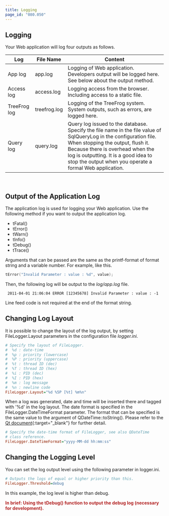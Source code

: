 ```yaml
---
title: Logging
page_id: "080.050"
---
```


## Logging

Your Web application will log four outputs as follows.

<div class="table-div" markdown="1">

| Log          | File Name    | Content                                                                                                                                                                                                                                                                                      |
|--------------|--------------|----------------------------------------------------------------------------------------------------------------------------------------------------------------------------------------------------------------------------------------------------------------------------------------------|
| App log      | app.log      | Logging of Web application. Developers output will be logged here. See below about the output method.                                                                                                                                                                                                    |
| Access log   | access.log   | Logging access from the browser. Including access to a static file.                                                                                                                                                                                                                           |
| TreeFrog log | treefrog.log | Logging of the TreeFrog system. System outputs, such as errors, are logged here.                                                                                                                                                   |
| Query log    | query.log    | Query log issued to the database. Specify the file name in the file value of SqlQueryLog in the configuration file. When stopping the output, flush it. Because there is overhead when the log is outputting. It is a good idea to stop the output when you operate a formal Web application. |

</div><br>

## Output of the Application Log

The application log is used for logging your Web application. Use the following method if you want to output the application log.

* tFatal()
* tError()
* tWarn()
* tInfo()
* tDebug()
* tTrace()

Arguments that can be passed are the same as the printf-format of format string and a variable number. For example, like this.

```c++
tError("Invalid Parameter : value : %d", value);
```

Then, the following log will be output to the *log/app.log* file.

```
 2011-04-01 21:06:04 ERROR [12345678] Invalid Parameter : value : -1
```

Line feed code is not required at the end of the format string.

## Changing Log Layout

It is possible to change the layout of the log output, by setting FileLogger.Layout parameters in the configuration file *logger.ini*.

```ini
# Specify the layout of FileLogger.
#  %d : date-time
#  %p : priority (lowercase)
#  %P : priority (uppercase)
#  %t : thread ID (dec)
#  %T : thread ID (hex)
#  %i : PID (dec)
#  %I : PID (hex)
#  %m : log message
#  %n : newline code
FileLogger.Layout="%d %5P [%t] %m%n"
```
 
When a log was generated, date and time will be inserted there and tagged with '%d' in the log layout.
The date format is specified in the FileLogger.DateTimeFormat parameter. The format that can be specified is the same value to the argument of QDateTime::toString(). Please refer to the [Qt document](http://doc.qt.io/qt-5/qdatetime.html){:target="_blank"} for further detail. 

```ini
# Specify the date-time format of FileLogger, see also QDateTime
# class reference.
FileLogger.DateTimeFormat="yyyy-MM-dd hh:mm:ss"
```

## Changing the Logging Level

You can set the log output level using the following parameter in logger.ini.

```ini
# Outputs the logs of equal or higher priority than this.
FileLogger.Threshold=debug
```

In this example, the log level is higher than debug.

<span style="color: #b22222">**In brief: Using the tDebug() function to output the debug log (necessary for development).** </span>